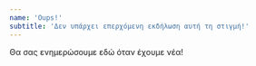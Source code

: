 ```yaml
---
name: 'Oups!'
subtitle: 'Δεν υπάρχει επερχόμενη εκδήλωση αυτή τη στιγμή!'
---
```


Θα σας ενημερώσουμε εδώ όταν έχουμε νέα!